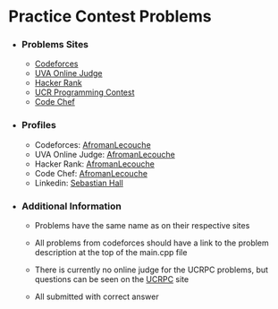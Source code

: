 <h1>Practice Contest Problems</h1>
<ul>
  <li>
    <h3>Problems Sites</h3>
    <ul>
      <li><a href="https://www.codeforces.com">Codeforces</a></li>
      <li><a href="https://onlinejudge.org/">UVA Online Judge</a></li>
      <li><a href="https://www.hackerrank.com/">Hacker Rank</a></li>
      <li><a href="https://ucrpc.net/">UCR Programming Contest</a></li>
      <li><a href="https://www.codechef.com/">Code Chef</a></li>
    </ul>
  </li>
  
  <li>
    <h3>Profiles</h3>
    <ul>
      <li>Codeforces: <a href="https://codeforces.com/profile/AfromanLecouche">AfromanLecouche</a></li>
      <li>UVA Online Judge: <a href="https://uhunt.onlinejudge.org/id/1063137">AfromanLecouche</a></li>
      <li>Hacker Rank: <a href="https://www.hackerrank.com/AfromanLecouche">AfromanLecouche</a></li>
      <li>Code Chef: <a href="https://www.codechef.com/users/afroman69">AfromanLecouche</a></li>
      <li>Linkedin: <a href="https://www.linkedin.com/in/sebastian-hall-b6b652194/">Sebastian Hall</a>
    </ul>
  </li>
  
  <li>
    <h3>Additional Information</h3>
    <ul>
      <li><p>Problems have the same name as on their respective sites</p></li>
      <li><p>All problems from codeforces should have a link to the problem description at the top of the main.cpp file</p></li>
      <li><p>There is currently no online judge for the UCRPC problems, but questions can be seen on the <a href="https://ucrpc.net/">UCRPC</a> site</p></li>
      <li><p>All submitted with correct answer</p></li>
    </ul>
  </li>
</ul>
